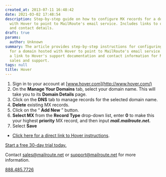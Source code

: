 ```yaml
---
created_at: 2013-07-11 16:48:42
date: 2021-03-02 17:48:54
description: Step-by-step guide on how to configure MX records for a domain hosted
  with Hover to point to MailRoute's email service. Includes links to official instructions
  and contact details.
draft: true
params:
  author: Unknown
summary: The article provides step-by-step instructions for configuring MX records
  for a domain hosted with Hover to point to MailRoute's email service. It includes
  a link to Hover's support documentation and contact information for MailRoute's
  sales and support.
tags: null
title: Hover
---
```



  1. Sign in to your account at [www.hover.com](http://www.hover.com/)
  2. On the **Manage Your Domains** tab, select your domain name. This will take you to its **Domain Details** page.
  3. Click on the **DNS** tab to manage records for the selected domain name.
  4. **Delete** existing MX records.
  5. Click on the “ **Add New** ” button.
  6. **Select MX** from the **Record Type** drop-down list, enter **0** to make this your highest **priority** MX record, and then input **_mail.mailroute.net._**
  7. Select **Save**

  * [Click here for a direct link to Hover instructions](https://help.hover.com/hc/en-us/articles/217282457).

[Start a free 30-day trial today.](http://mailroute.net/signup.html)

Contact [sales@mailroute.net](mailto:sales@mailroute.net) or
[support@mailroute.net](mailto:support@mailroute.net) for more information.

[888.485.7726](tel:888.485.7726)


